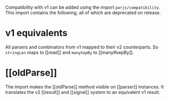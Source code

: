 Compatibility with v1 can be added using the import `parjs/compatibility`. This import contains the following, all of which are deprecated on release.

# v1 equivalents
All parsers and combinators from v1 mapped to their v2 counterparts. So `stringLen` maps to [[read]] and `manySepBy` to [[many#sepBy]].

# [[oldParse]]
The import makes the [[oldParse]] method visible on [[parser]] instances. It translates the v2 [[result]] and [[signal]] system to an equivalent v1 result.
